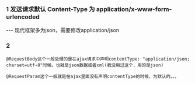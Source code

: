 ### 1 发送请求默认 Content-Type 为  application/x-www-form-urlencoded
 ---   现代框架多为json，需要修改application/json
### 2 
```
@RequestBody这个一般处理的是在ajax请求中声明contentType: "application/json; charset=utf-8"时候。也就是json数据或者xml(我没用过这个，用的是json)

@RequestParam这个一般就是在ajax里面没有声明contentType的时候，为默认的。。。
```
